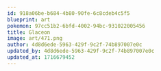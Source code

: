 ```yaml
---
id: 918a06be-b684-4b80-90fe-6c8cdeb4c5f5
blueprint: art
pokemon: 97cc51b2-6bfd-4002-94bc-931022005456
title: Glaceon
image: art/471.png
author: 4d8d6ede-5963-429f-9c2f-74b897007e0c
updated_by: 4d8d6ede-5963-429f-9c2f-74b897007e0c
updated_at: 1716679452
---
```

